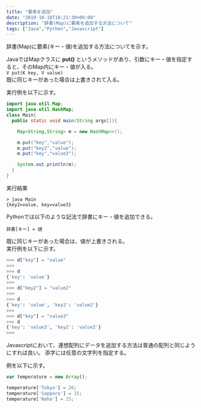 ```yaml
---
title: "要素を追加"
date: "2019-10-18T18:21:30+09:00"
description: "辞書(Map)に要素を追加する方法について"
tags: ["Java","Python","Javascript"]
---
```


辞書(Map)に要素(キー・値)を追加する方法についてを示す。  

<div class="note_content_by_programming_language" id="note_content_Java">

JavaではMapクラスに **put()** というメソッドがあり、引数にキー・値を指定すると、そのMap内にキー・値が入る。  
`V put(K key, V value)`   
既に同じキーがあった場合は上書きされて入る。  

実行例を以下に示す。  

```java
import java.util.Map;
import java.util.HashMap;
class Main{
  public static void main(String args[]){

    Map<String,String> m = new HashMap<>();

    m.put("key","value");
    m.put("key2","value");
    m.put("key","value3");

    System.out.println(m);
  }
}
```

実行結果
```
> java Main
{key2=value, key=value3}
```

</div>
<div class="note_content_by_programming_language" id="note_content_Python">

Pythonでは以下のような記法で辞書にキー・値を追加できる。  

`辞書[キー] = 値`  

既に同じキーがあった場合は、値が上書きされる。  
実行例を以下に示す。  

```python
>>> d["key"] = "value"
>>> 
>>> d
{'key': 'value'}
>>> 
>>> d["key2"] = "value2"
>>> 
>>> d
{'key': 'value', 'key2': 'value2'}
>>> 
>>> d["key"] = "value3"
>>> d
{'key': 'value3', 'key2': 'value2'}
>>> 
```

</div>
<div class="note_content_by_programming_language" id="note_content_Javascript">

Javascriptにおいて、連想配列にデータを追加する方法は普通の配列と同じようにすれば良い。
添字には任意の文字列を指定する。

例を以下に示す。

```javascript
var temperature = new Array();

temperature['Tokyo'] = 20;
temperature['Sapporo'] = 15;
temperature['Naha'] = 25;
```

</div>



